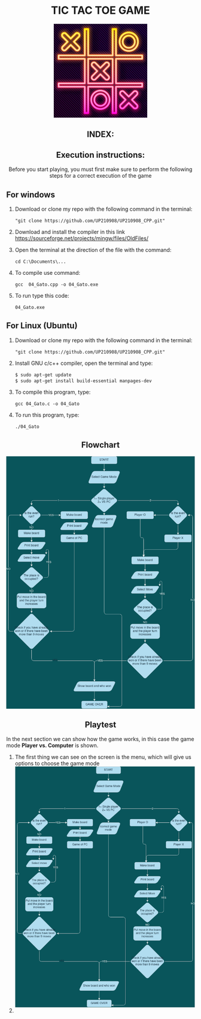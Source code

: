 <div align= "center">

<h1> TIC TAC TOE GAME </h1>

<img src="../imagenes/gatoimagen1.png" height="250" width="250">
 <h2>INDEX:</h2>  
  
</div align="center">
   
<div align="center">
  <h2>Execution instructions:</h2>
  Before you start playing, you must first make sure to perform the following steps for a correct execution of the game
</div align="center">

<h2>For windows</h2>

1. Download or clone my repo with the following command in the terminal:
   
       "git clone https://github.com/UP210908/UP210908_CPP.git"

2. Download and install the compiler in this link https://sourceforge.net/projects/mingw/files/OldFiles/ 
3. Open the terminal at the direction of the file with the command:

       cd C:\Documents\...

4. To compile use command:

       gcc  04_Gato.cpp -o 04_Gato.exe

5. To run type this code:

       04_Gato.exe

<h2> For Linux (Ubuntu)</h2>

1. Download or clone my repo with the following command in the terminal:
   
       "git clone https://github.com/UP210908/UP210908_CPP.git"

2. Install GNU c/c++ compiler, open the terminal and type:

       $ sudo apt-get update
       $ sudo apt-get install build-essential manpages-dev

3. To compile this program, type:

       gcc 04_Gato.c -o 04_Gato

4. To run this program, type:
   
       ./04_Gato

<div align="center">

 <h2>Flowchart</h2>
<img src="../imagenes/diagrama.png" align="center">
 
 <h2>Playtest</h2>
</div align="center">

In the next section we can show how the game works, in this case the game mode <b>Player vs. Computer</b> is shown.

<ol>
<li> The first thing we can see on the screen is the menu, which will give us options to choose the game mode
     <img src="../imagenes/diagrama.png" align="center">
<li>






</ol>


